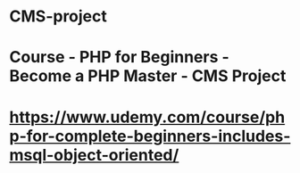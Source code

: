 # CMS-project

# Course - PHP for Beginners - Become a PHP Master - CMS Project
# https://www.udemy.com/course/php-for-complete-beginners-includes-msql-object-oriented/

 
